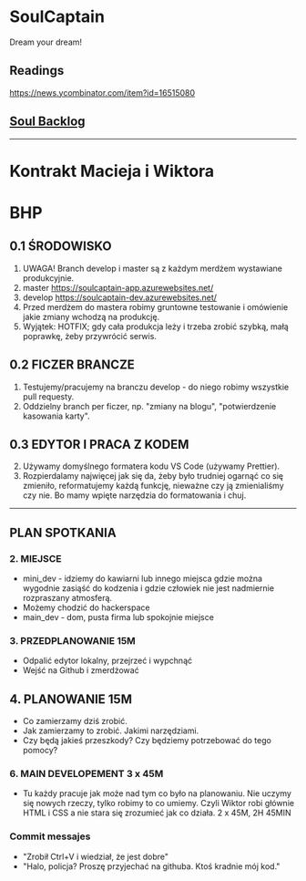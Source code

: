 # SoulCaptain
Dream your dream!

## Readings
https://news.ycombinator.com/item?id=16515080

## [Soul Backlog](https://gitlab.com/maciejjankowski/soulcaptain/boards?scope=all&utf8=%E2%9C%93&state=opened&assignee_username=roktiw)

---

# Kontrakt Macieja i Wiktora

# BHP

## 0.1 ŚRODOWISKO

1. UWAGA! Branch develop i master są z każdym merdżem wystawiane produkcyjnie.
2. master https://soulcaptain-app.azurewebsites.net/
3. develop https://soulcaptain-dev.azurewebsites.net/
4. Przed merdżem do mastera robimy gruntowne testowanie i omówienie jakie zmiany wchodzą na produkcję.
5. Wyjątek: HOTFIX; gdy cała produkcja leży i trzeba zrobić szybką, małą poprawkę, żeby przywrócić serwis.

## 0.2 FICZER BRANCZE  
1. Testujemy/pracujemy na branczu develop - do niego robimy wszystkie pull requesty.
2. Oddzielny branch per ficzer, np. "zmiany na blogu", "potwierdzenie kasowania karty".


## 0.3 EDYTOR I PRACA Z KODEM   
2. Używamy domyślnego formatera kodu VS Code (używamy Prettier).
3. Rozpierdalamy najwięcej jak się da, żeby było trudniej ogarnąć co się zmieniło, reformatujemy każdą funkcję, nieważne czy ją zmienialiśmy czy nie. Bo mamy wpięte narzędzia do formatowania i chuj.


---

## PLAN SPOTKANIA

### 2. MIEJSCE
* mini_dev - idziemy do kawiarni lub innego miejsca gdzie można wygodnie zasiąść do kodzenia i gdzie człowiek nie jest nadmiernie rozpraszany atmosferą.
* Możemy chodzić do hackerspace
* main_dev - dom, pusta firma lub spokojnie miejsce

### 3. PRZEDPLANOWANIE 15M
* Odpalić edytor lokalny, przejrzeć i wypchnąć
* Wejść na Github i zmerdżować

## 4. PLANOWANIE 15M
* Co zamierzamy dziś zrobić. 
* Jak zamierzamy to zrobić. Jakimi narzędziami.
* Czy będą jakieś przeszkody? Czy będziemy potrzebować do tego pomocy?

### 6. MAIN DEVELOPEMENT 3 x 45M
* Tu każdy pracuje jak może nad tym co było na planowaniu. Nie uczymy się nowych rzeczy, tylko robimy to co umiemy. Czyli Wiktor robi głównie HTML i CSS a nie stara się zrozumieć jak co działa. 2 x 45M, 2H 45MIN

### Commit messajes
* "Zrobił Ctrl+V i wiedział, że jest dobre"
* "Halo, policja? Proszę przyjechać na githuba. Ktoś kradnie mój kod."

